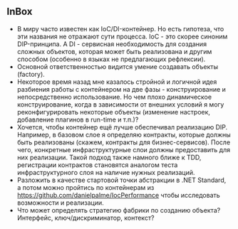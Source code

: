 ## InBox

-   В миру часто известен как IoC/DI-контейнер. Но есть гипотеза, что эти названия не отражают сути процесса. IoC - это скорее синоним DIP-принципа. А DI - сервисная необходимость для создания сложных объектов, которая может быть реализована и другим способом (особенно в языках не предлагающих рефлексии).
-   Основной ответственностью видится умение создавать объекты (factory).
-   Некоторое время назад мне казалось стройной и логичной идея разбиения работы с контейнером на две фазы - конструирование и непосредственно использование. Но чем плохо динамическое конструирование, когда в зависимости от внешних условий я могу реконфигурировать некоторые объекты (изменение настроек, добавление плагинов в run-time и т.п.)?
-   Хочется, чтобы контейнер ещё лучше обеспечивал реализацию DIP. Например, в базовом слое я определяю контракты, которые должны быть реализованы (скажем, контракты для бизнес-сервисов). После чего, конкретные инфраструктурные слои должны предоставить для них реализации. Такой подход также намного ближе к TDD, регистрации контрактов становятся аналогом теста инфраструктурного слоя на наличие нужных реализаций.
-   Разложить в качестве стартовой точки абстракции в .NET Standard, а потом можно пройтись по контейнерам из https://github.com/danielpalme/IocPerformance чтобы исследовать возможности и реализации.
-   Что может определять стратегию фабрики по созданию объекта? Интерфейс, ключ/дискриминатор, контекст?
